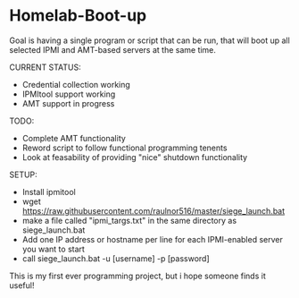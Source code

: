 # Homelab-Boot-up

Goal is having a single program or script that can be run, that will boot up all selected IPMI and AMT-based servers at the same time.

CURRENT STATUS:
 - Credential collection working
 - IPMItool support working
 - AMT support in progress

TODO:
 - Complete AMT functionality
 - Reword script to follow functional programming tenents
 - Look at feasability of providing "nice" shutdown functionality
 
SETUP:
 - Install ipmitool
 - wget https://raw.githubusercontent.com/raulnor516/master/siege_launch.bat
 - make a file called "ipmi_targs.txt" in the same directory as siege_launch.bat
 - Add one IP address or hostname per line for each IPMI-enabled server you want to start
 - call siege_launch.bat -u [username] -p [password]
 
 This is my first ever programming project, but i hope someone finds it useful!
